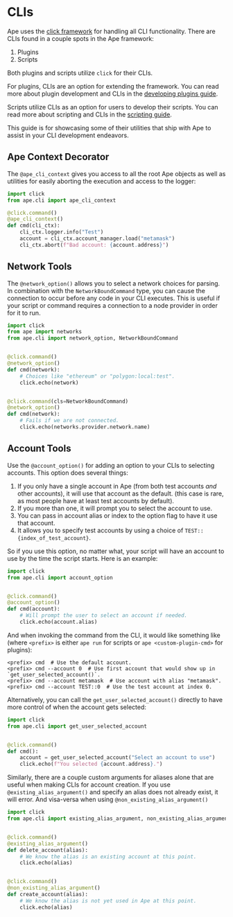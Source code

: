 # CLIs

Ape uses the [click framework](https://click.palletsprojects.com/en/8.1.x/) for handling all CLI functionality.
There are CLIs found in a couple spots in the Ape framework:

1. Plugins
2. Scripts

Both plugins and scripts utilize `click` for their CLIs.

For plugins, CLIs are an option for extending the framework.
You can read more about plugin development and CLIs in the [developing plugins guide](./developing_plugins.md).

Scripts utilize CLIs as an option for users to develop their scripts.
You can read more about scripting and CLIs in the [scripting guide](./scripts.md).

This guide is for showcasing some of their utilities that ship with Ape to assist in your CLI development endeavors.

## Ape Context Decorator

The `@ape_cli_context` gives you access to all the root Ape objects as well as utilities for easily aborting the execution and access to the logger:

```python
import click
from ape.cli import ape_cli_context

@click.command()
@ape_cli_context()
def cmd(cli_ctx):
    cli_ctx.logger.info("Test")
    account = cli_ctx.account_manager.load("metamask")
    cli_ctx.abort(f"Bad account: {account.address}")
```

## Network Tools

The `@network_option()` allows you to select a network choices for parsing.
In combination with the `NetworkBoundCommand` type, you can cause the connection to occur before any code in your CLI executes.
This is useful if your script or command requires a connection to a node provider in order for it to run.

```python
import click
from ape import networks
from ape.cli import network_option, NetworkBoundCommand


@click.command()
@network_option()
def cmd(network):
    # Choices like "ethereum" or "polygon:local:test".
    click.echo(network)


@click.command(cls=NetworkBoundCommand)
@network_option()
def cmd(network):
    # Fails if we are not connected.
    click.echo(networks.provider.network.name)
```

## Account Tools

Use the `@account_option()` for adding an option to your CLIs to selecting accounts.
This option does several things:

1. If you only have a single account in Ape (from both test accounts _and_ other accounts), it will use that account as the default.
   (this case is rare, as most people have at least test accounts by default).
2. If you more than one, it will prompt you to select the account to use.
3. You can pass in account alias or index to the option flag to have it use that account.
4. It allows you to specify test accounts by using a choice of `TEST::{index_of_test_account}`.

So if you use this option, no matter what, your script will have an account to use by the time the script starts.
Here is an example:

```python
import click
from ape.cli import account_option


@click.command()
@account_option()
def cmd(account):
    # Will prompt the user to select an account if needed.
    click.echo(account.alias)
```

And when invoking the command from the CLI, it would like something like (where `<prefix>` is either `ape run` for scripts or `ape <custom-plugin-cmd>` for plugins):

```shell
<prefix> cmd  # Use the default account.
<prefix> cmd --account 0  # Use first account that would show up in `get_user_selected_account()`.
<prefix> cmd --account metamask  # Use account with alias "metamask".
<prefix> cmd --account TEST::0  # Use the test account at index 0.
```

Alternatively, you can call the `get_user_selected_account()` directly to have more control of when the account gets selected:

```python
import click
from ape.cli import get_user_selected_account


@click.command()
def cmd():
    account = get_user_selected_account("Select an account to use")
    click.echo(f"You selected {account.address}.")
```

Similarly, there are a couple custom arguments for aliases alone that are useful when making CLIs for account creation.
If you use `@existing_alias_argument()` and specify an alias does not already exist, it will error.
And visa-versa when using `@non_existing_alias_argument()`

```python
import click
from ape.cli import existing_alias_argument, non_existing_alias_argument


@click.command()
@existing_alias_argument()
def delete_account(alias):
    # We know the alias is an existing account at this point.
    click.echo(alias)


@click.command()
@non_existing_alias_argument()
def create_account(alias):
    # We know the alias is not yet used in Ape at this point.
    click.echo(alias)
```
